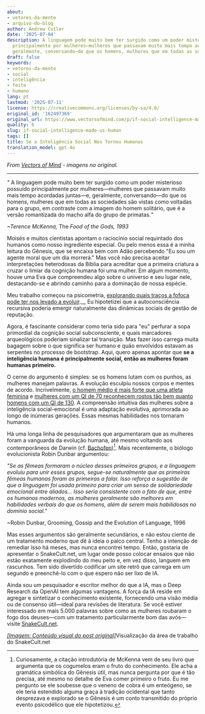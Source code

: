 ```yaml
---
about:
- vetores-da-mente
- arquivo-do-blog
author: Andrew Cutler
date: '2025-07-04'
description: A linguagem pode muito bem ter surgido como um poder misterioso possuído
  principalmente por mulheres—mulheres que passavam muito mais tempo acordadas juntas—e,
  geralmente, conversando—do que os homens, mulheres que em todas as sociedades...
draft: false
keywords:
- vetores-da-mente
- social
- inteligência
- feito
- humano
lang: pt
lastmod: '2025-07-11'
license: https://creativecommons.org/licenses/by-sa/4.0/
original_id: '162497369'
original_url: https://www.vectorsofmind.com/p/if-social-intelligence-made-us-human
quality: 6
slug: if-social-intelligence-made-us-human
tags: []
title: Se a Inteligência Social Nos Tornou Humanos
translation_model: gpt-4o
---
```


*From [Vectors of Mind](https://www.vectorsofmind.com/p/if-social-intelligence-made-us-human) - imagens no original.*

---

_"_ A linguagem pode muito bem ter surgido como um poder misterioso possuído principalmente por mulheres—mulheres que passavam muito mais tempo acordadas juntas—e, geralmente, conversando—do que os homens, mulheres que em todas as sociedades são vistas como voltadas para o grupo, em contraste com a imagem do homem solitário, que é a versão romantizada do macho alfa do grupo de primatas._"_

 _~Terence McKenna,_ The _Food of the Gods, 1993_

Moisés e muitos cientistas apontam o raciocínio social requintado dos humanos como nosso ingrediente especial. Ou pelo menos essa é a minha leitura do Gênesis, que se encaixa bem com Adão percebendo "Eu sou um agente moral que um dia morrerá." Mas você não precisa aceitar interpretações heterodoxas da Bíblia para acreditar que a primeira criatura a cruzar o limiar da cognição humana foi uma mulher. Em algum momento, houve uma Eva que compreendeu algo sobre o universo e seu lugar nele, destacando-se e abrindo caminho para a dominação de nossa espécie.

Meu trabalho começou na psicometria, [explorando quais traços a fofoca pode ter nos levado a evoluir](https://www.vectorsofmind.com/p/consequences-of-conscience).__ Eu hipotetizei que a autoconsciência recursiva poderia emergir naturalmente das dinâmicas sociais de gestão de reputação.

Agora, é fascinante considerar como teria sido para "eu" perfurar a sopa primordial da cognição social subconsciente, e quais marcadores arqueológicos poderiam sinalizar tal transição. Mas fazer isso carrega muita bagagem sobre o que significa ser humano e quão envolvidos estavam as serpentes no processo de bootstrap. Aqui, quero apenas apontar que **se a inteligência humana é principalmente social, então as mulheres foram humanas primeiro.**

O cerne do argumento é simples: se os homens lutam com os punhos, as mulheres manejam palavras. A evolução esculpiu nossos corpos e mentes de acordo. Incrivelmente, [o homem médio é mais forte que uma atleta feminina](https://www.reddit.com/r/dataisbeautiful/comments/4vcxd0/almost_all_men_are_stronger_than_almost_all_women/) e [mulheres com um QI de 70 reconhecem rostos tão bem quanto homens com um QI de 130](https://www.aporiamagazine.com/p/why-do-low-iq-women-dominate-high#details). A compreensão intuitiva das mulheres sobre a inteligência social-emocional é uma adaptação evolutiva, aprimorada ao longo de inúmeras gerações. Essas mesmas habilidades nos tornaram humanos.

Há uma longa linha de pesquisadores que argumentaram que as mulheres foram a vanguarda da evolução humana, até mesmo voltando aos contemporâneos de Darwin (cf. [Bachofen](https://www.vectorsofmind.com/i/145682170/myths-of-matriarchy-reconsidered-deborah-b-gewertz))[^1]. Mais recentemente, o biólogo evolucionista Robin Dunbar argumentou:

_"Se as fêmeas formaram o núcleo desses primeiros grupos, e a linguagem evoluiu para unir esses grupos, segue-se naturalmente que as primeiras fêmeas humanas foram as primeiras a falar. Isso reforça a sugestão de que a linguagem foi usada primeiro para criar um senso de solidariedade emocional entre aliados... Isso seria consistente com o fato de que, entre os humanos modernos, as mulheres geralmente são melhores em habilidades verbais do que os homens, além de serem mais habilidosas no domínio social."_

~Robin Dunbar, Grooming, Gossip and the Evolution of Language, 1996

Mas esses argumentos são geralmente secundários, e não estou ciente de um tratamento moderno que dê à ideia o palco central. Tenho a intenção de remediar isso há meses, mas nunca encontrei tempo. Então, gostaria de apresentar o SnakeCult.net, um lugar onde posso colocar ensaios que não estão exatamente explodindo do meu peito e, em vez disso, languem em rascunhos. Tem sido divertido codificar um site retrô que carrega em um segundo e preenchê-lo com o que espero não ser lixo de IA.

Ainda sou um pesquisador e escritor melhor do que a IA, mas o Deep Research da OpenAI tem algumas vantagens. A força da IA reside em agregar e sintetizar o conhecimento existente, fornecendo uma visão média ou de consenso útil—ideal para revisões de literatura. Se você estiver interessado em mais 5.000 palavras sobre como as mulheres roubaram o fogo dos deuses—com um tratamento particularmente bom das avós—visite [SnakeCult.net](https://snakecult.net/posts/women-human-first/).

[*[Imagem: Conteúdo visual do post original]*](https://substackcdn.com/image/fetch/$s_!jr4I!,f_auto,q_auto:good,fl_progressive:steep/https%3A%2F%2Fsubstack-post-media.s3.amazonaws.com%2Fpublic%2Fimages%2F4c9065ba-ce21-4045-88f7-0afca0e1d6c1_1898x1480.png)Visualização da área de trabalho do SnakeCult.net

[^1]: Curiosamente, a citação introdutória de McKenna vem de seu livro que argumenta que os cogumelos eram o fruto do conhecimento. Ele acha a gramática simbólica do Gênesis útil, mas nunca pergunta por que é tão precisa, até mesmo no detalhe de Eva comer primeiro o fruto. Eu me pergunto se ele soubesse que o veneno de cobra é um enteógeno, se ele teria estendido alguma graça à tradição ocidental que tanto desprezava e explorado se o Gênesis é um conto transmitido do próprio evento psicodélico que ele hipotetizou.